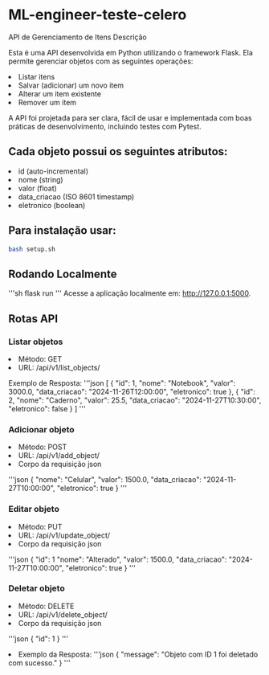 # ML-engineer-teste-celero
API de Gerenciamento de Itens
Descrição

Esta é uma API desenvolvida em Python utilizando o framework Flask. Ela permite gerenciar objetos com as seguintes operações:

<li>Listar itens
<li>Salvar (adicionar) um novo item
<li>Alterar um item existente
<li>Remover um item

A API foi projetada para ser clara, fácil de usar e implementada com boas práticas de desenvolvimento, incluindo testes com Pytest.

## Cada objeto possui os seguintes atributos:

<li>id (auto-incremental)
<li>nome (string)
<li>valor (float)
<li>data_criacao (ISO 8601 timestamp)
<li>eletronico (boolean)

## Para instalação usar:

```sh
bash setup.sh
```

## Rodando Localmente

'''sh
    flask run
'''
Acesse a aplicação localmente em: http://127.0.0.1:5000.

## Rotas API

### Listar objetos

<li>Método: GET

<li>URL: /api/v1/list_objects/

Exemplo de Resposta:
'''json
[
  {
    "id": 1,
    "nome": "Notebook",
    "valor": 3000.0,
    "data_criacao": "2024-11-26T12:00:00",
    "eletronico": true
  },
  {
    "id": 2,
    "nome": "Caderno",
    "valor": 25.5,
    "data_criacao": "2024-11-27T10:30:00",
    "eletronico": false
  }
]
'''

### Adicionar objeto

<li>Método: POST

<li>URL: /api/v1/add_object/

<li> Corpo da requisição json 

'''json
{
  "nome": "Celular",
  "valor": 1500.0,
  "data_criacao": "2024-11-27T10:00:00",
  "eletronico": true
}
'''

### Editar objeto

<li>Método: PUT

<li>URL: /api/v1/update_object/

<li> Corpo da requisição json 

'''json
{
  "id": 1
  "nome": "Alterado",
  "valor": 1500.0,
  "data_criacao": "2024-11-27T10:00:00",
  "eletronico": true
}
'''

### Deletar objeto

<li>Método: DELETE

<li>URL: /api/v1/delete_object/

<li> Corpo da requisição json 

'''json
{
  "id": 1
}
'''

<li> Exemplo da Resposta:
'''json
{
  "message": "Objeto com ID 1 foi deletado com sucesso."
}
'''
